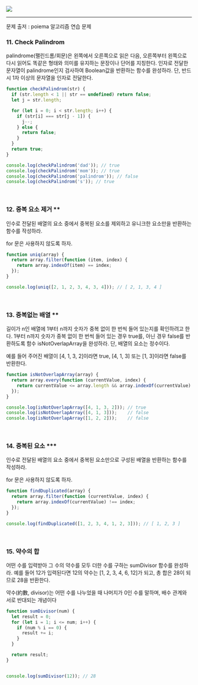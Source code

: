 ![](https://images.velog.io/post-images/leejh3224/619516b0-e892-11e8-98f5-997ef3c38110/what-is-an-algorithm-featured.png)

------

문제 출저 : poiema 알고리즘 연습 문제

### 11. Check Palindrom

palindrome(팰린드롬/회문)은 왼쪽에서 오른쪽으로 읽은 다음, 오른쪽부터 왼쪽으로 다시 읽어도 똑같은 형태와 의미를 유지하는 문장이나 단어를 지칭한다. 인자로 전달한 문자열이 palindrome인지 검사하여 Boolean값을 반환하는 함수를 완성하라. 단, 반드시 1자 이상의 문자열을 인자로 전달한다.

```javascript
function checkPalindrom(str) {
  if (str.length < 1 || str == undefined) return false;
  let j = str.length;

  for (let i = 0; i < str.length; i++) {
    if (str[i] === str[j - 1]) {
      j--;
    } else {
      return false;
    }
  }
  return true;
}

console.log(checkPalindrom('dad')); // true
console.log(checkPalindrom('mom')); // true
console.log(checkPalindrom('palindrom')); // false
console.log(checkPalindrom('s')); // true
```

<br/>

### 12. 중복 요소 제거 **

인수로 전달된 배열의 요소 중에서 중복된 요소를 제외하고 유니크한 요소만을 반환하는 함수를 작성하라.

for 문은 사용하지 않도록 하자.

```javascript
function uniq(array) {
  return array.filter(function (item, index) {
    return array.indexOf(item) == index;
  });
}

console.log(uniq([2, 1, 2, 3, 4, 3, 4])); // [ 2, 1, 3, 4 ]
```

<br/>

### 13. 중복없는 배열 **

길이가 n인 배열에 1부터 n까지 숫자가 중복 없이 한 번씩 들어 있는지를 확인하려고 한다. 1부터 n까지 숫자가 중복 없이 한 번씩 들어 있는 경우 true를, 아닌 경우 false를 반환하도록 함수 isNotOverlapArray을 완성하라. 단, 배열의 요소는 정수이다.

예를 들어 주어진 배열이 [4, 1, 3, 2]이라면 true, [4, 1, 3] 또는 [1, 3]이라면 false를 반환한다.

```javascript
function isNotOverlapArray(array) {
  return array.every(function (currentValue, index) {
    return currentValue <= array.length && array.indexOf(currentValue) === index;
  });
}

console.log(isNotOverlapArray([4, 1, 3, 2])); // true
console.log(isNotOverlapArray([4, 1, 3]));    // false
console.log(isNotOverlapArray([1, 2, 2]));    // false
```

<br/>

### 14. 중복된 요소 ***

인수로 전달된 배열의 요소 중에서 중복된 요소만으로 구성된 배열을 반환하는 함수를 작성하라.

for 문은 사용하지 않도록 하자.

```javascript
function findDuplicated(array) {
  return array.filter(function (currentValue, index) {
    return array.indexOf(currentValue) !== index;
  });
}

console.log(findDuplicated([1, 2, 3, 4, 1, 2, 3])); // [ 1, 2, 3 ]
```

<br/>

### 15. 약수의 합

어떤 수를 입력받아 그 수의 약수를 모두 더한 수를 구하는 sumDivisor 함수를 완성하라. 예를 들어 12가 입력된다면 12의 약수는 [1, 2, 3, 4, 6, 12]가 되고, 총 합은 28이 되므로 28을 반환한다.

약수(約數, divisor)는 어떤 수를 나누었을 때 나머지가 0인 수를 말하며, 배수 관계와 서로 반대되는 개념이다

```javascript
function sumDivisor(num) {
  let result = 0;
  for (let i = 1; i <= num; i++) {
    if (num % i == 0) {
      result += i;
    }
  }

  return result;
}


console.log(sumDivisor(12)); // 28
```



<br/>